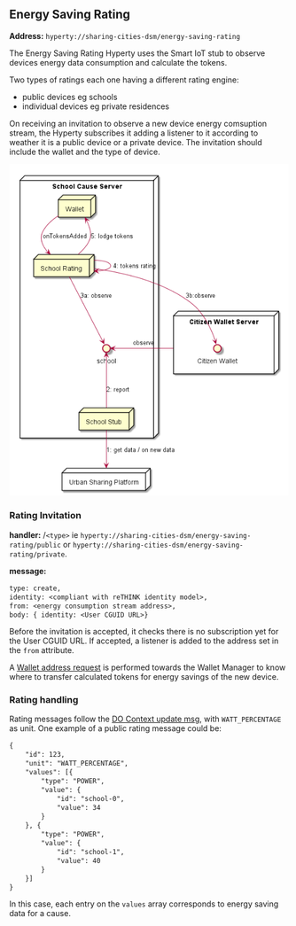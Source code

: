 ## Energy Saving Rating

**Address:** `hyperty://sharing-cities-dsm/energy-saving-rating`

The Energy Saving Rating Hyperty uses the Smart IoT stub to observe devices energy data consumption and calculate the tokens.

Two types of ratings each one having a different rating engine:

- public devices eg schools
- individual devices eg private residences

On receiving an invitation to observe a new device energy comsuption stream, the Hyperty subscribes it adding a listener to it according to weather it is a public device or a private device. The invitation should include the wallet and the type of device.

![School Agent Architecture](school_agent_architecture.png)

### Rating Invitation 

**handler:** <hyperty address>/`<type>` ie `hyperty://sharing-cities-dsm/energy-saving-rating/public` or `hyperty://sharing-cities-dsm/energy-saving-rating/private`.

**message:**

```
type: create,
identity: <compliant with reTHINK identity model>,
from: <energy consumption stream address>,
body: { identity: <User CGUID URL>}
```

Before the invitation is accepted, it checks there is no subscription yet for the User CGUID URL. If accepted, a listener is added to the address set in the `from` attribute.

A [Wallet address request](../wallet-manager#wallet-address-request) is performed towards the Wallet Manager to know where to transfer calculated tokens for energy savings of the new device.

### Rating handling

Rating messages follow the [DO Context update msg](https://github.com/reTHINK-project/specs/tree/master/datamodel/data-objects/context), with `WATT_PERCENTAGE` as unit. One example of a public rating message could be:

```
{
	"id": 123,
	"unit": "WATT_PERCENTAGE",
	"values": [{
		"type": "POWER",
		"value": {
			"id": "school-0",
			"value": 34
		}
	}, {
		"type": "POWER",
		"value": {
			"id": "school-1",
			"value": 40
		}
	}]
}
```

In this case, each entry on the `values` array corresponds to energy saving data for a cause.

